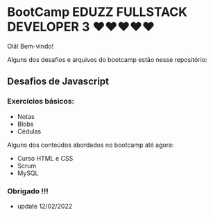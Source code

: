 # BootCamp EDUZZ FULLSTACK DEVELOPER 3 :heart::heart::heart::heart::heart:

Olá! Bem-vindo!

Alguns dos desafios e arquivos do bootcamp estão nesse repositório:

## Desafios de Javascript

### Exercícios básicos:

* Notas
* Blobs
* Cédulas 

Alguns dos conteúdos abordados no bootcamp até agora:

* Curso HTML e CSS
* Scrum
* MySQL

### Obrigado !!!

* update 12/02/2022
